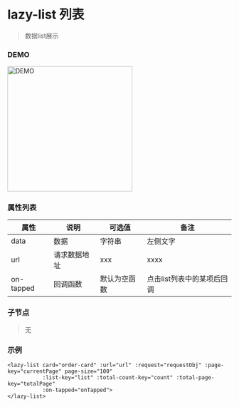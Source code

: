 <!-- total-count-key / total-page-key 二选一 -->
<!--<lazy-list card="xxx-card" :url="url" :request="requestObj" :page-key="currentPage" page-size="100"
           :list-key="list" :total-count-key="count" :total-page-key="totalPage"
           :on-tapped="onTapped">
    <card :item-data="item" :item-index="index" :checked="true/false"></card>
</lazy-list>-->

# lazy-list 列表
> 数据list展示

### DEMO
<div><img alt="DEMO" src="https://ohc0dpsgs.qnssl.com/lego/images/formNull_bottom_IDcard.png" width="280.859"/></div>

### 属性列表

属性 | 说明 | 可选值 | 备注 
--- | --- | --- | ---
data | 数据 | 字符串 | 左侧文字
url | 请求数据地址 | xxx | xxxx
on-tapped | 回调函数 | 默认为空函数 | 点击list列表中的某项后回调

### 子节点
> 无

### 示例
```
<lazy-list card="order-card" :url="url" :request="requestObj" :page-key="currentPage" page-size="100"
           :list-key="list" :total-count-key="count" :total-page-key="totalPage"
           :on-tapped="onTapped">
</lazy-list>
```

### &nbsp;